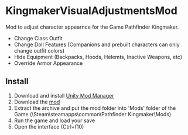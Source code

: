 # KingmakerVisualAdjustmentsMod
Mod to adjust character appearnce for the Game Pathfinder Kingmaker.
* Change Class Outfit
* Change Doll Features (Companions and prebuilt characters can only change outfit colors)
* Hide Equipment (Backpacks, Hoods, Helemts, Inactive Weapons, etc)
* Override Armor Appearance
## Install
1. Download and install [Unity Mod Manager](https://www.nexusmods.com/site/mods/21)
2. Download the [mod](https://github.com/spacehamster/KingmakerVisualAdjustmentsMod/releases)
3. Extract the archive and put the mod folder into 'Mods' folder of the Game (\Steam\steamapps\common\Pathfinder Kingmaker\Mods)
4. Run the game and load your save
5. Open the interface (Ctrl+f10)
